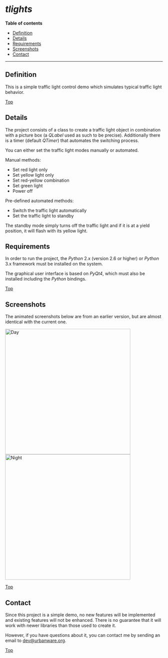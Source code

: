 # *tlights*

**Table of contents**
*   [Definition](#definition)
*   [Details](#details)
*   [Requirements](#requirements)
*   [Screenshots](#screenshots)
*   [Contact](#contact)

----

## Definition

This is a simple traffic light control demo which simulates typical traffic light behavior.

[Top](#tlights)

## Details

The project consists of a class to create a traffic light object in combination with a picture box (a *QLabel* used as such to be precise). Additionally there is a timer (default *QTimer*) that automates the switching process.

You can either set the traffic light modes manually or automated.

Manual methods:
*   Set red light only
*   Set yellow light only
*   Set red-yellow combination
*   Set green light
*   Power off

Pre-defined automated methods:
*   Switch the traffic light automatically
*   Set the traffic light to standby

The standby mode simply turns off the traffic light and if it is at a yield position, it will flash with its yellow light.

## Requirements

In order to run the project, the *Python* 2.x (version 2.6 or higher) or *Python* 3.x framework must be installed on the system.

The graphical user interface is based on *PyQt4*, which must also be installed including the *Python* bindings.

[Top](#tlights)

## Screenshots

The animated screenshots below are from an earlier version, but are almost identical with the current one.

<img src="https://raw.githubusercontent.com/urbanware-org/tlights/master/gif/day.gif" alt="Day" height="400px" width="400x" align="left"/> <img src="https://raw.githubusercontent.com/urbanware-org/tlights/master/gif/night.gif" alt="Night" height="400px" width="400px"/>

[Top](#tlights)

## Contact

Since this project is a simple demo, no new features will be implemented and existing features will not be enhanced. There is no guarantee that it will work with newer libraries than those used to create it.

However, if you have questions about it, you can contact me by sending an email to <dev@urbanware.org>.

[Top](#tlights)
